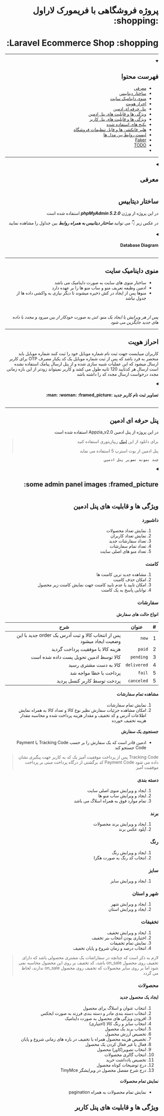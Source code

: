 <div dir="rtl">
<h1> 
پروژه فروشگاهی با فریمورک لاراول :shopping:	
</h1>
<h1>Laravel Ecommerce Shop :shopping:	</h1>
<hr>

<details open>
<summary><h2>فهرست محتوا</h2></summary>

* [معرفی](#intro)
* [ساختار دیتابیس](#ساختار-دیتابیس)
* [منوی داینامیک سایت](#منوی-داینامیک-سایت)
* [احراز هویت](#احراز-هویت)
* [پنل حرفه ای ادمین](#پنل-حرفه-ای-ادمین)
* [ویژگی ها و قابلیت های پنل ادمین](#ویژگی-ها-و-قابلیت-های-پنل-ادمین)
* [ویژگی ها و قابلیت های پنل کاربر](#ویژگی-ها-و-قابلیت-های-پنل-کاربر)
* [پکیج های استفاده شده](#پکیج-های-استفاده-شده)
* [هلپر فانکشن ها و فایل تنظیمات فروشگاه](#هلپر-فانکشن-ها-و-فایل-تنظیمات-فروشگاه)
* [لیست روابط بین مدل ها](#لیست-روابط-بین-مدل-ها)
* [Faker]()
* [TODO]()
* []()
</details>

<hr>
<details id="intro"> 
<summary><h2>معرفی</h2></summary>
این پروژه توسط `لاراول 9` ایجاد شده و شما میتونید ازین پروژه رایگان استفاده کنید


</details>


##  ساختار دیتابیس

در این پروژه از ورژن ***phpMyAdmin 5.2.0*** استفاده شده است

در عکس زیر :point_down:	 می توانید ***ساختار دیتابیس به همراه روابط*** بین جداول را مشاهده نمایید

<details>
<summary>
<h4>Database Diagram</h4>
</summary>


![shop](https://user-images.githubusercontent.com/10767713/176893368-20dbb28a-c685-4f4b-af44-f3b27bb50e2c.png)
![shop-2](https://user-images.githubusercontent.com/10767713/176893375-19eda06b-5431-4e3b-8363-8a79885e0c37.png)

</details>

<hr>

## منوی داینامیک سایت 
* ساختار منوی های سایت به صورت داینامیک می باشد
* ادمین وظیفه تعریف منو و ساب منو ها را بر عهده دارد
* منوها پس از ایجاد در کش ذخیره میشوند تا دیگر نیازی به واکشی داده ها از جدول نباشد
<br>

_پس از هر ویرایش یا ایجاد یک منو، ``` کش ``` به صورت خودکار از بین میرود و مجدد با داده های جدید جایگزین می شود_
  
<hr>

## احراز هویت 

کاربران میبایست جهت ثبت نام شماره موبایل خود را ثبت کنند
شماره موبایل باید منحصر به فرد باشد که پس از ثبت شماره موبایل یک کد یکبار مصرف OTP برای کاربر ارسال میشود
که این عملیات شبیه سازی شده و از پنل ارسال پیامک استفاده نشده است
ارسال هر کدتایید 120 ثانیه طول می کشد و کاربر نمیتواند زودتر از این بازه زمانی مجدد درخواست ارسال مجدد کد را داشته باشد

<details>

<summary>
    <h4>
     تصاویر ثبت نام کاربر جدید :man: :woman: :framed_picture:
     </h4>
</summary>

دریافت موبایل کاربر
![image](https://user-images.githubusercontent.com/10767713/176895804-0dc30b52-9189-4d43-ac0b-5193fd45005a.png)

ارسال کد OTP
![image](https://user-images.githubusercontent.com/10767713/176895843-df54d22c-99c3-4a14-8a20-b4c142041dbc.png)

تعیین رمز عبور
![image](https://user-images.githubusercontent.com/10767713/176895911-6576133c-9531-4354-91ba-804c588625ec.png)

</details>

<hr>

## پنل حرفه ای ادمین 

در این پروژه از پنل ادمین Appzia_v2.0 استفاده شده است
>برای دانلود از این [لینک](https://github.com/abbasfisal/Free-Bootstrap-Admin-Template-appziaadmin-20) ریپازیتوری استفاده کنید
> 
> پنل ادمین از بوت استرپ 5 استفاده می نماید

``چند نمونه تصویر پنل ادمین``

<details>
<summary>
<h2>some admin panel images :framed_picture:	</h2>
</summary>

![Untitled](https://user-images.githubusercontent.com/10767713/176835580-0bc442bb-5c90-44d8-aaa2-5d336c5dc1c6.png)

![image](https://user-images.githubusercontent.com/10767713/176835709-3e194aaf-24f4-4deb-8677-ffc1f6b1e00a.png)

![image](https://user-images.githubusercontent.com/10767713/176835760-a11f1f00-0833-49b3-814a-17a12fcb6364.png)


</details>


## ویژگی ها و قابلیت های پنل ادمین 


### داشبورد 
1. نمایش تعداد محصولات
1. نمایش تعداد کاربران
1. تعداد سفارشات جدید
1. تعداد تمام سفارشات
1. تعداد منو های اصلی سایت


### کامنت 
1. مشاهده جدید ترین کامنت ها
1. امکان حذف کامنت
1.  امکان تایید یا عدم تایید کامنت جهت نمایش کامنت زیر محصول
1. توانایی پاسخ به یک کامنت



### سفارشات 
#### انواع حالت های سفارش 

| #  | عنوان  |  شرح |
|---|---|---|
|  1 |  `new` |  پس از انتخاب کالا و ثبت آدرس یک order جدید با این وضعیت ایجاد میشود |
| 2  | `paid`  |  هزینه کالا با موفقیت پرداخت گردید |
| 3  | `pending`  | کالا توسط ادمین تحویل پست داده شده است  |
| 4  |  `delivered` | کالا به دست مشتری رسید  |
| 5  |  `fail` |  پرداخت با خطا مواجه شد |
| 5  |  `canceled` | پردخت توسط کاربر کنسل پردید  |

#### مشاهده تمام سفارشات 
1. نمایش تمام سفارشات 
1. امکان مشاهده جزئیات سفارش نظیر نوع کالا و تعداد کالا به همراه نمایش اطلاعات آدرس و کد تخفیف و مقدار هزینه پرداخت شده و محاسبه مقدار هزینه تخفیف خورده


#### جستجوی یک سفارش 
* ادمین قادر است که یک سفارش را بر حسب Tracking Code یا Payment Code جستجو کند
>Tracking Code پس از پرداخت موفقیت آمیز یک کد به کاربر جهت پیگیری نشان داده می شود
> Payment Code کد برگشتی از درگاه پرداخت مبنی بر پرداخت موفقیت آمیز



### دسته بندی 
1. ایجاد و ویرایش منوی اصلی سایت
2. ایجاد و ویرایش ساب منو ها 
3. تمام موارد فوق به همراه اسلاگ می باشد

### برند 
1. ایجاد و ویرایش برند محصولات
1. آپلود عکس برند

### رنگ 
1. ایجاد و ویرایش رنگ
1. انتخاب کد رنگ به صورت هگزا

### سایز 

1. ایجاد و ویرایش سایز

### شهر و استان 

1. ایجاد و ویرایش شهر
1. ایجاد و ویرایش استان

### تخفیفات 
1. ایجاد و ویرایش تخفیف
1. اختیاری بودن انتخاب بنر تخفیف
1. نمایش تمام تخفیفات
1. انتخاب درصد و زمان شروع و پایان تخفیف
>لازم به ذکر است که چنانچه در سفاراشات یک مشتری محصولی باشد که دارای تخفیف روی محصول on_sale باشد، کد تخفیف بر روی این محصول محاسبه نمی شود اما بر روی سایر محصولات که تخفیف روی محصول on_sale ندارند، لحاظ می گردد

### محصولات 
#### ایجاد یک محصول جدید 
1. انتخاب عنوان و اسلاگ برای محصول
1. انتخاب دسته بندی مادر و دسته بندی فرزند به صورت ایجکس
1. افزودن ویژگی های محصول به صورت داینامیک
1. انتخاب سایز و رنگ کالا (اختیاری)
1. انتخاب برند یک محصول
1. تخصیص ارزش محصول
1. تخصیص هزینه محصول همراه با تخفیف در بازه های زمانی شروع و پایان
1. فعال یا غیر فعال کردن یک محصول
1. انتخاب تصویر(کاور) محصول
1. انتخاب گالری محصولات
1. تخصیص یادداشت خرید
1. درج توضیحات کوتاه محصول
1. درج شرح مفصل محصول در ویرایشگر TinyMce

#### نمایش تمام محصولات 
* نمایش تمام محصولات به همراه pagination




## ویژگی ها و قابلیت های پنل کاربر 
</div>


